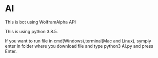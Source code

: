 # AI
This is bot using WolframAlpha API

This is using python 3.8.5.

If you want to run file in cmd(Windows),terminal(Mac and Linux),
symply enter in folder where you download file and type python3 AI.py and press Enter.
